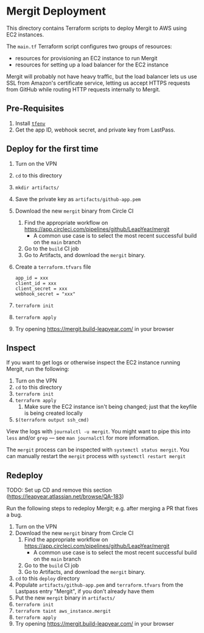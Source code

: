 # Mergit Deployment

This directory contains Terraform scripts to deploy Mergit to AWS using
EC2 instances.

The `main.tf` Terraform script configures two groups of resources:

* resources for provisioning an EC2 instance to run Mergit
* resources for setting up a load balancer for the EC2 instance

Mergit will probably not have heavy traffic, but the load balancer
lets us use SSL from Amazon's certificate service, letting us accept HTTPS
requests from GitHub while routing HTTP requests internally to Mergit.

## Pre-Requisites

1. Install [`tfenv`](https://github.com/tfutils/tfenv)
1. Get the app ID, webhook secret, and private key from LastPass.

## Deploy for the first time

1. Turn on the VPN
1. `cd` to this directory
1. `mkdir artifacts/`
1. Save the private key as `artifacts/github-app.pem`
1. Download the new `mergit` binary from Circle CI
    1. Find the appropriate workflow on https://app.circleci.com/pipelines/github/LeapYear/mergit
        - A common use case is to select the most recent successful build on the `main` branch
    1. Go to the `build` CI job
    1. Go to Artifacts, and download the `mergit` binary.
1. Create a `terraform.tfvars` file

    ```
    app_id = xxx
    client_id = xxx
    client_secret = xxx
    webhook_secret = "xxx"
    ```

1. `terraform init`
1. `terraform apply`
1. Try opening https://mergit.build-leapyear.com/ in your browser

## Inspect

If you want to get logs or otherwise inspect the EC2 instance running Mergit, run the following:

1. Turn on the VPN
1. `cd` to this directory
1. `terraform init`
1. `terraform apply`
    1. Make sure the EC2 instance isn't being changed; just that the keyfile
       is being created locally
1. `$(terraform output ssh_cmd)`

View the logs with `journalctl -u mergit`. You might want to pipe this into `less` and/or `grep` — see `man journalctl` for more information.

The `mergit` process can be inspected with `systemctl status mergit`. You can manually restart the `mergit` process with `systemctl restart mergit`

## Redeploy

TODO: Set up CD and remove this section (https://leapyear.atlassian.net/browse/QA-183)

Run the following steps to redeploy Mergit; e.g. after merging a PR that fixes a bug.

1. Turn on the VPN
1. Download the new `mergit` binary from Circle CI
    1. Find the appropriate workflow on https://app.circleci.com/pipelines/github/LeapYear/mergit
        - A common use case is to select the most recent successful build on the `main` branch
    1. Go to the `build` CI job
    1. Go to Artifacts, and download the `mergit` binary.
1. `cd` to this `deploy` directory
1. Populate `artifacts/github-app.pem` and `terraform.tfvars` from the Lastpass entry "Mergit",
if you don't already have them
1. Put the new `mergit` binary in `artifacts/`
1. `terraform init`
1. `terraform taint aws_instance.mergit`
1. `terraform apply`
1. Try opening https://mergit.build-leapyear.com/ in your browser
